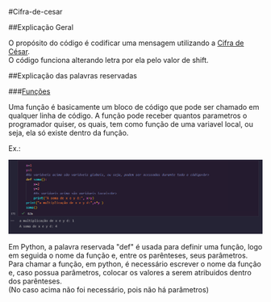 #Cifra-de-cesar


##Explicação Geral

O propósito do código é codificar uma mensagem utilizando a <a href = 'https://pt.wikipedia.org/wiki/Cifra_de_C%C3%A9sar'>Cifra de César</a>.<br> O código funciona alterando letra por ela pelo valor de shift.

##Explicação das palavras reservadas

###[Funções](https://docs.python.org/pt-br/3.10/tutorial/controlflow.html#defining-functions)

Uma função é basicamente um bloco de código que pode ser chamado em qualquer linha de código. A função pode receber quantos parametros o programador quiser, os quais, tem como função de uma variavel local, ou seja, ela só existe dentro da função.
    
Ex.:

![image](./assets/Exemplo_1.png)

Em Python, a palavra reservada "def" é usada para definir uma função, logo em seguida o nome da função e, entre os parênteses, seus parâmetros. Para chamar a função, em python, é necessário escrever o nome da função e, caso possua parâmetros, colocar os valores a serem atribuidos dentro dos parênteses.<br>(No caso acima não foi necessário, pois não há parâmetros)
